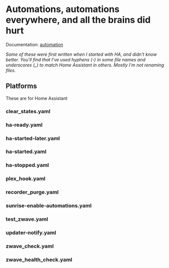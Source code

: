 # Automations, automations everywhere, and all the brains did hurt

Documentation: [automation](https://home-assistant.io/docs/automation/)

_Some of these were first written when I started with HA, and didn't know better. You'll find that I've used hyphens (-) in some file names and underscores (\_) to match Home Assistant in others. Mostly I'm not renaming files._

## Platforms

These are for Home Assistant

### clear_states.yaml
### ha-ready.yaml
### ha-started-later.yaml
### ha-started.yaml
### ha-stopped.yaml
### plex_hook.yaml
### recorder_purge.yaml
### sunrise-enable-automations.yaml
### test_zwave.yaml
### updater-notify.yaml
### zwave_check.yaml
### zwave_health_check.yaml
